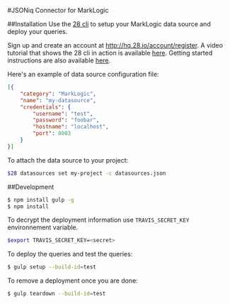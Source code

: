 #JSONiq Connector for MarkLogic

##Installation
Use the [28 cli](https://github.com/28msec/28) to setup your MarkLogic data source and deploy your queries.

Sign up and create an account at http://hq.28.io/account/register.
A video tutorial that shows the 28 cli in action is available [here](https://youtu.be/NILlys4h7Fs?t=53s).
Getting started instructions are also available [here](https://github.com/28msec/28/blob/master/getting-started.md).

Here's an example of data source configuration file:
```json
[{
    "category": "MarkLogic",
    "name": "my-datasource",
    "credentials": {
        "username": "test",
        "password": "foobar",
        "hostname": "localhost",
        "port": 8003
    }
}]
```

To attach the data source to your project:
```bash
$28 datasources set my-project -c datasources.json
```

##Development
```bash
$ npm install gulp -g
$ npm install
```

To decrypt the deployment information use `TRAVIS_SECRET_KEY` environnement variable.
```bash
$export TRAVIS_SECRET_KEY=<secret>
```

To deploy the queries and test the queries:
```bash
$ gulp setup --build-id=test
```

To remove a deployment once you are done:
```bash
$ gulp teardown --build-id=test
```
